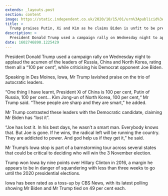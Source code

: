 ```yaml
--- 
extends: _layouts.post 
section: content 
image: https://static.independent.co.uk/2020/10/15/01/urn%3Apublicid%3Aap.org%3A04a551448c2446d89b73cc7612b69a3e.jpg 
title: > 
  Trump praises Putin, Xi and Kim as he claims Biden is unfit to be president 
description: > 
  President Donald Trump used a campaign rally on Wednesday night to applaud the acumen of the leaders of Russia, China and North Korea, rating them all a “100 per cent”, while criticising his Democrat opponent Joe Biden.Speaking in Des Moines, Iowa, Mr Trump lavished praise on the trio of autocratic leaders.“One thing I have learnt, President Xi of China is 100 per cent, Putin of Russia, 100 per cent... Kim Jong-un of North Korea, 100 per cent,“ Mr Trump said.Mr Trump contrasted these leaders with the Democratic candidate, claiming Mr Biden has “lost it”.Iowa has been rated as a toss-up by CBS News, with its latest polling showing Mr Biden and Mr Trump tied on 49 per cent each. 
date: 1602746890.1225429 
--- 
```

President Donald Trump used a campaign rally on Wednesday night to applaud the acumen of the leaders of Russia, China and North Korea, rating them all a “100 per cent”, while criticising his Democrat opponent Joe Biden.

Speaking in Des Moines, Iowa, Mr Trump lavished praise on the trio of autocratic leaders.

“One thing I have learnt, President Xi of China is 100 per cent, Putin of Russia, 100 per cent... Kim Jong-un of North Korea, 100 per cent,“ Mr Trump said. “These people are sharp and they are smart,” he added.

Mr Trump contrasted these leaders with the Democratic candidate, claiming Mr Biden has “lost it”.

“Joe has lost it. In his best days, he wasn’t a smart man. Everybody knows that. But Joe is gone. If he wins, the radical left will be running the country. They are addicted to power. And god help us if they get it,” he said.

Mr Trump’s Iowa stop is part of a barnstorming tour across several states that could be critical to deciding who will win the 3 November election.

Trump won Iowa by nine points over Hillary Clinton in 2016, a margin he appears to be in danger of squandering with less than three weeks to go until the 2020 presidential elections.

Iowa has been rated as a toss-up by CBS News, with its latest polling showing Mr Biden and Mr Trump tied on 49 per cent each.